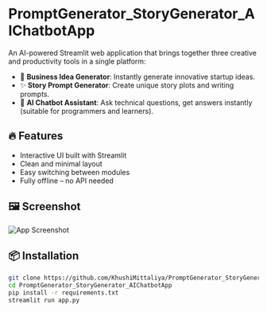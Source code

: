 # PromptGenerator_StoryGenerator_AIChatbotApp

An AI-powered Streamlit web application that brings together three creative and productivity tools in a single platform:

- 🚀 **Business Idea Generator**: Instantly generate innovative startup ideas.
- ✨ **Story Prompt Generator**: Create unique story plots and writing prompts.
- 🤖 **AI Chatbot Assistant**: Ask technical questions, get answers instantly (suitable for programmers and learners).

## 🔥 Features

- Interactive UI built with Streamlit
- Clean and minimal layout
- Easy switching between modules
- Fully offline – no API needed

## 🖼️ Screenshot

![App Screenshot](https://github.com/KhushiMittaliya/PromptGenerator_StoryGenerator_AIChatbotApp/assets/YOUR_SCREENSHOT.png)

## 📦 Installation

```bash
git clone https://github.com/KhushiMittaliya/PromptGenerator_StoryGenerator_AIChatbotApp.git
cd PromptGenerator_StoryGenerator_AIChatbotApp
pip install -r requirements.txt
streamlit run app.py
